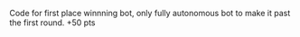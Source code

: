 Code for first place winnning bot, only fully autonomous bot to make it past the first round. +50 pts
